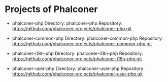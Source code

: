 
Projects of Phalconer
=====================

- phalconer-php
  Directory: phalconer-php
  Repository: https://github.com/phalconer-projects/phalconer-php.git

- phalconer-common-php
  Directory: phalconer-common-php
  Repository: https://github.com/phalconer-projects/phalconer-common-php.git

- phalconer-i18n-php
  Directory: phalconer-i18n-php
  Repository: https://github.com/phalconer-projects/phalconer-i18n-php.git

- phalconer-user-php
  Directory: phalconer-user-php
  Repository: https://github.com/phalconer-projects/phalconer-user-php.git
